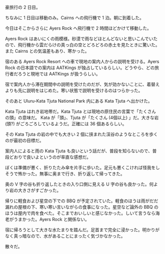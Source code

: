 豪旅行の 2 日目。

ちなみに 1 日目は移動のみ。Cairns への飛行機で 1 泊。朝に到着した。

今日はそこからさらに Ayers Rock へ飛行機で 2 時間ほどかけて移動した。

Ayers Rock はあいにくの雨模様。砂漠で雨などほとんどないと思いこんでいたので、飛行機から雲だらけの真っ白の空とどろどろの赤土を見たときに驚いた。また Cairns との気温差もあり、寒かった。

宿のある Ayers Rock Resort への車で現地の案内人からの説明を受ける。Ayers Rock の日本語での案内は AATKings が独占しているらしい。どうやら、どの旅行者だろうと現地では AATKings が扱うらしい。

宿で案内人から滞在期間中の説明を受けたのだが、気が効かないことに、着替えよりも先に説明をはじめた。寒い状態で説明を受けるのはつらかった。

そのあと Uluru-Kata Tjuta National Park 内にある Kata Tjuta へ出かけた。

Kata Tjuta はれき岩地帯だ。Kata Tjuta とは現地の原住民の言葉で「たくさんの頭」の意味だ。 Kata が「頭」、Tjuta が「たくさん (4個以上) 」だ。大きな岩 (頭?) がごろごろしているようだ。正確には 36 個あるらしい。

その Kata Tjuta の岩の中でも大きい 2 個に挟まれた渓谷のようなところを歩くのが最初の目標だ。

案内人によると雨の Kata Tjuta も良いという話だが、普段を知らないので、普段どおりで良いよというのが率直な感想だ。

ぼくは準備が悪く、折りたたみ傘を片手に歩いた。足元も悪くこければ怪我をしそうで怖かった。無事に奥まで行き、折り返して帰ってきた。

奥の V 字の谷も折り返したときの入り口側に見える U 字の谷も良かった。何より岩の大きさがすごかった。

帰りに軽食および星空の下での BBQ が予定されていた。軽食のほうは雨がだだ漏れの屋根の下、寒い寒い言いながらの食事になった。星空など論外の BBQ のほうは屋内で肉を食べた。そこまでおいしいと感じなかった。しいて言うなら海老がうまかった。Ayers Rock と関係ない。

宿に帰ろうとして大きな水たまりを踏んだ。足首まで完全に浸かった。明かりがなく真っ暗なので、水があることにまったく気づかなかった。

散々だ。
